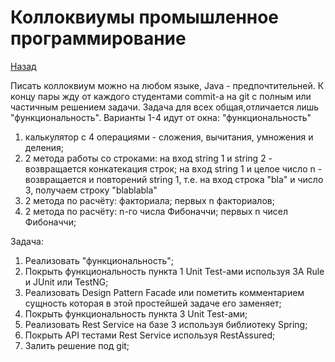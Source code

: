 # Коллоквиумы промышленное программирование

[Назад](https://github.com/KristianKuznetsov/top-levelInformationRepository/blob/main/README.md)


Писать коллоквиум можно на любом языке, Java - предпочтительней.
К концу пары жду от каждого студентами commit-а на git с полным или частичным решением задачи.
Задача для всех общая,отличается лишь "функциональность".
Варианты 1-4 идут от окна:
"функциональность"
1) калькулятор с 4 операциями - сложения, вычитания, умножения и деления;
2) 2 метода работы со строками:
  на вход string 1 и string 2 - возвращается конкатекация строк;
  на вход string 1 и целое число n - возвращается и повторений string 1, т.е. на вход строка "bla" и число 3, получаем строку "blablabla" 
3) 2 метода по расчёту:
  факториала;
  первых n факториалов;
4) 2 метода по расчёту:
  n-го числа Фибоначчи;
  первых n чисел Фибоначчи;

Задача:
1) Реализовать "функциональность";
2) Покрыть функциональность пункта 1 Unit Test-ами используя 3A Rule и JUnit или TestNG;
3) Реализовать Design Pattern Facade или пометить комментарием сущность которая в этой простейшей задаче его заменяет;
4) Покрыть функциональность пункта 3 Unit Test-ами;
5) Реализовать Rest Service на базе 3 используя библиотеку Spring;
6) Покрыть API тестами Rest Service используя RestAssured;
7) Залить решение под git;
